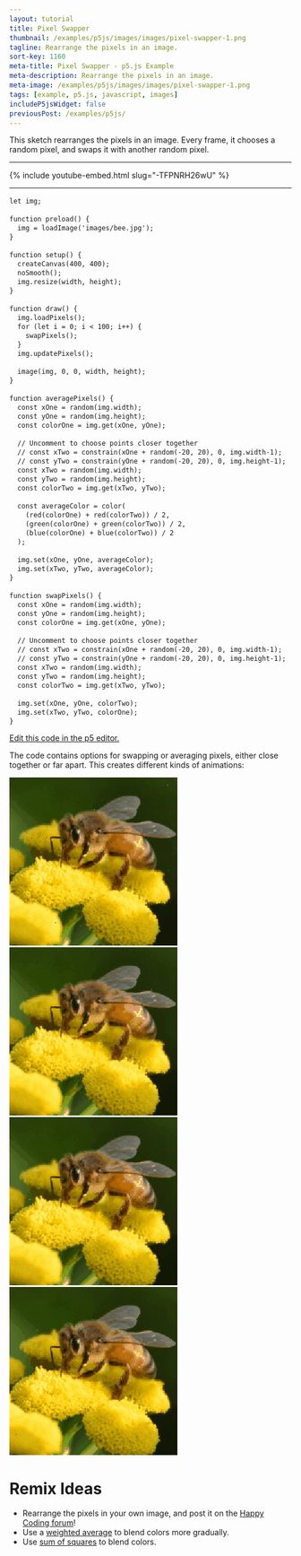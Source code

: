 ```yaml
---
layout: tutorial
title: Pixel Swapper
thumbnail: /examples/p5js/images/images/pixel-swapper-1.png
tagline: Rearrange the pixels in an image.
sort-key: 1160
meta-title: Pixel Swapper - p5.js Example
meta-description: Rearrange the pixels in an image.
meta-image: /examples/p5js/images/images/pixel-swapper-1.png
tags: [example, p5.js, javascript, images]
includeP5jsWidget: false
previousPost: /examples/p5js/
---
```


This sketch rearranges the pixels in an image. Every frame, it chooses a random pixel, and swaps it with another random pixel.

---

{% include youtube-embed.html slug="-TFPNRH26wU" %}

---

```
let img;

function preload() {
  img = loadImage('images/bee.jpg');
}

function setup() {
  createCanvas(400, 400);
  noSmooth();
  img.resize(width, height);
}

function draw() {
  img.loadPixels();
  for (let i = 0; i < 100; i++) {
    swapPixels();
  }
  img.updatePixels();

  image(img, 0, 0, width, height);
}

function averagePixels() {
  const xOne = random(img.width);
  const yOne = random(img.height);
  const colorOne = img.get(xOne, yOne);

  // Uncomment to choose points closer together
  // const xTwo = constrain(xOne + random(-20, 20), 0, img.width-1);
  // const yTwo = constrain(yOne + random(-20, 20), 0, img.height-1);
  const xTwo = random(img.width);
  const yTwo = random(img.height);
  const colorTwo = img.get(xTwo, yTwo);

  const averageColor = color(
    (red(colorOne) + red(colorTwo)) / 2,
    (green(colorOne) + green(colorTwo)) / 2,
    (blue(colorOne) + blue(colorTwo)) / 2
  );

  img.set(xOne, yOne, averageColor);
  img.set(xTwo, yTwo, averageColor);
}

function swapPixels() {
  const xOne = random(img.width);
  const yOne = random(img.height);
  const colorOne = img.get(xOne, yOne);

  // Uncomment to choose points closer together
  // const xTwo = constrain(xOne + random(-20, 20), 0, img.width-1);
  // const yTwo = constrain(yOne + random(-20, 20), 0, img.height-1);
  const xTwo = random(img.width);
  const yTwo = random(img.height);
  const colorTwo = img.get(xTwo, yTwo);

  img.set(xOne, yOne, colorTwo);
  img.set(xTwo, yTwo, colorOne);
}

```

[Edit this code in the p5 editor.](https://editor.p5js.org/KevinWorkman/sketches/jb5gai5AH)

The code contains options for swapping or averaging pixels, either close together or far apart. This creates different kinds of animations:

![swapping far away pixels](/examples/p5js/images/images/pixel-swapper-2-swap-global.gif)
![averaging far away pixels](/examples/p5js/images/images/pixel-swapper-3-avg-global.gif)
![swapping close pixels](/examples/p5js/images/images/pixel-swapper-4-avg-local.gif)
![averaging close pixels](/examples/p5js/images/images/pixel-swapper-5-swap-local.gif)

# Remix Ideas

- Rearrange the pixels in your own image, and post it on the [Happy Coding forum](https://forum.happycoding.io)!
- Use a [weighted average](https://en.wikipedia.org/wiki/Weighted_arithmetic_mean) to blend colors more gradually.
- Use [sum of squares](https://sighack.com/post/averaging-rgb-colors-the-right-way) to blend colors.

